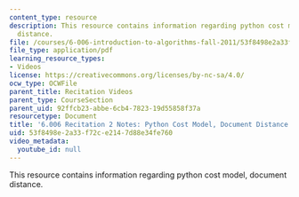 ```yaml
---
content_type: resource
description: This resource contains information regarding python cost model, document
  distance.
file: /courses/6-006-introduction-to-algorithms-fall-2011/53f8498e2a33f72ce2147d88e34fe760_MIT6_006F11_rec02.pdf
file_type: application/pdf
learning_resource_types:
- Videos
license: https://creativecommons.org/licenses/by-nc-sa/4.0/
ocw_type: OCWFile
parent_title: Recitation Videos
parent_type: CourseSection
parent_uid: 92ffcb23-abbe-6cb4-7823-19d55858f37a
resourcetype: Document
title: '6.006 Recitation 2 Notes: Python Cost Model, Document Distance'
uid: 53f8498e-2a33-f72c-e214-7d88e34fe760
video_metadata:
  youtube_id: null
---
```

This resource contains information regarding python cost model, document distance.